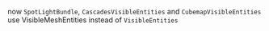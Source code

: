 now `SpotLightBundle`, `CascadesVisibleEntities` and `CubemapVisibleEntities` use VisibleMeshEntities instead of `VisibleEntities`
